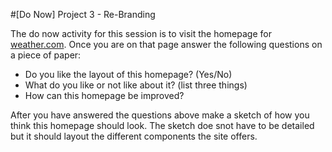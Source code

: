 #[Do Now] Project 3  - Re-Branding

The do now activity for this session is to visit the homepage for [weather.com](www.weather.com). Once you are on that page answer the following questions on a piece of paper:

* Do you like the layout of this homepage? (Yes/No)
* What do you like or not like about it? (list three things)
* How can this homepage be improved?

After you have answered the questions above make a sketch of how you think this homepage should look. The sketch doe snot have to be detailed but it should layout the different components the site offers.
